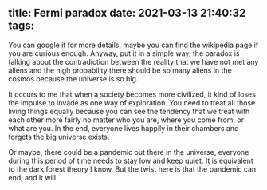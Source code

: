 title: Fermi paradox
date: 2021-03-13 21:40:32
tags:
---
You can google it for more details, maybe you can find the wikipedia page if you are curious enough. Anyway, put it in a simple way, the paradox is talking about the contradiction between the reality that we have not met any aliens and the high probability there should be so many aliens in the cosmos because the universe is so big.

It occurs to me that when a society becomes more civilized, it kind of loses the impulse to invade as one way of exploration. You need to treat all those living things equally because you can see the tendency that we treat with each other more fairly no matter who you are, where you come from, or what are you. In the end, everyone lives happily in their chambers and forgets the big universe exists.

Or maybe, there could be a pandemic out there in the universe, everyone during this period of time needs to stay low and keep quiet. It is equivalent to the dark forest theory I know. But the twist here is that the pandemic can end, and it will.